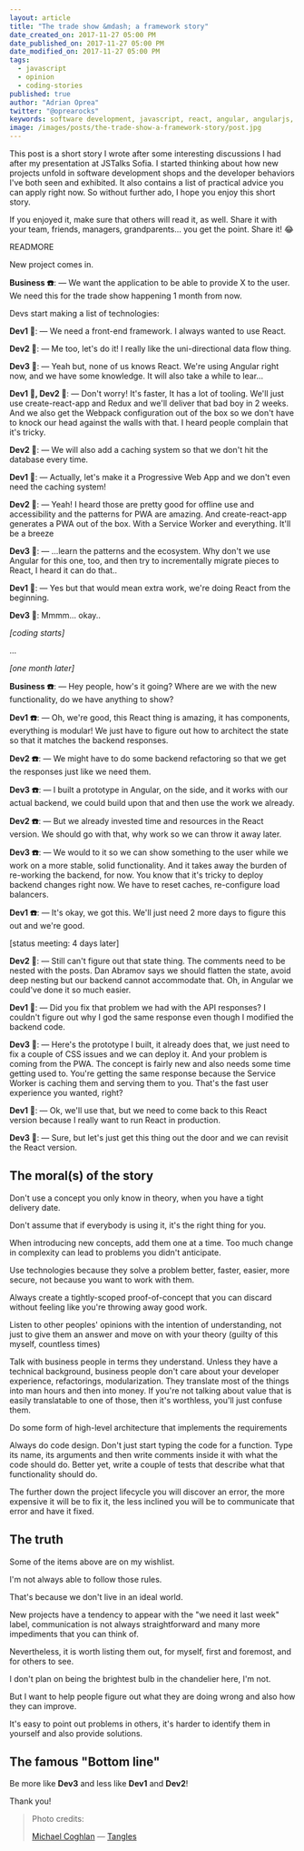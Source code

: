 ```yaml
---
layout: article
title: "The trade show &mdash; a framework story"
date_created_on: 2017-11-27 05:00 PM
date_published_on: 2017-11-27 05:00 PM
date_modified_on: 2017-11-27 05:00 PM
tags:
  - javascript
  - opinion
  - coding-stories
published: true
author: "Adrian Oprea"
twitter: "@oprearocks"
keywords: software development, javascript, react, angular, angularjs, reactjs, trade show, programming
image: /images/posts/the-trade-show-a-framework-story/post.jpg
---
```


This post is a short story I wrote after some interesting discussions I had after my presentation at JSTalks Sofia. I started thinking about how new projects unfold in software development shops and the developer behaviors I've both seen and exhibited. It also contains a list of practical advice you can apply right now. So without further ado, I hope you enjoy this short story. 

If you enjoyed it, make sure that others will read it, as well. Share it with your team, friends, managers, grandparents... you get the point. Share it! 😂

READMORE

New project comes in.

**Business ☎️**: &mdash; We want the application to be able to provide X to the user. We need this for the trade show happening 1 month from now.

Devs start making a list of technologies:

**Dev1 💬**: &mdash; We need a front-end framework. I always wanted to use React.

**Dev2 💬**: &mdash; Me too, let's do it! I really like the uni-directional data flow thing.

**Dev3 💬**: &mdash; Yeah but, none of us knows React. We're using Angular right now, and we have some knowledge. It will also take a while to lear...

**Dev1 💬, Dev2 💬**: &mdash; Don't worry! It's faster, It has a lot of tooling. We'll just use create-react-app and Redux and we'll deliver that bad boy in 2 weeks. And we also get the Webpack configuration out of the box so we don't have to knock our head against the walls with that. I heard people complain that it's tricky.

**Dev2 💬**: &mdash; We will also add a caching system so that we don't hit the database every time. 

**Dev1 💬**: &mdash; Actually, let's make it a Progressive Web App and we don't even need the caching system!

**Dev2 💬**: &mdash; Yeah! I heard those are pretty good for offline use and accessibility and the patterns for PWA are amazing. And create-react-app generates a PWA out of the box. With a Service Worker and everything. It'll be a breeze

**Dev3 💬**: &mdash; ...learn the patterns and the ecosystem. Why don't we use Angular for this one, too, and then try to incrementally migrate pieces to React, I heard it can do that..

**Dev1 💬**: &mdash; Yes but that would mean extra work, we're doing React from the beginning. 

**Dev3 💬**: Mmmm... okay..

*[coding starts]*

...

*[one month later]*

**Business ☎️**: &mdash; Hey people, how's it going? Where are we with the new functionality, do we have anything to show?

**Dev1 ☎️**: &mdash; Oh, we're good, this React thing is amazing, it has components, everything is modular! We just have to figure out how to architect the state so that it matches the backend responses. 

**Dev2 ☎️**: &mdash; We might have to do some backend refactoring so that we get the responses just like we need them.

**Dev3 ☎️**: &mdash; I built a prototype in Angular, on the side, and it works with our actual backend, we could build upon that and then use the work we already.

**Dev2 ☎️**: &mdash; But we already invested time and resources in the React version. We should go with that, why work so we can throw it away later.

**Dev3 ☎️**: &mdash; We would to it so we can show something to the user while we work on a more stable, solid functionality. And it takes away the burden of re-working the backend, for now. You know that it's tricky to deploy backend changes right now. We have to reset caches, re-configure load balancers. 

**Dev1 ☎️**: &mdash; It's okay, we got this. We'll just need 2 more days to figure this out and we're good.

[status meeting: 4 days later]

**Dev2 💬**: &mdash; Still can't figure out that state thing. The comments need to be nested with the posts. Dan Abramov says we should flatten the state, avoid deep nesting but our backend cannot accommodate that. Oh, in Angular we could've done it so much easier.

**Dev1 💬**: &mdash; Did you fix that problem we had with the API responses? I couldn't figure out why I god the same response even though I modified the backend code.

**Dev3 💬**: &mdash; Here's the prototype I built, it already does that, we just need to fix a couple of CSS issues and we can deploy it. And your problem is coming from the PWA. The concept is fairly new and also needs some time getting used to. You're getting the same response because the Service Worker is caching them and serving them to you. That's the fast user experience you wanted, right?

**Dev1 💬**: &mdash; Ok, we'll use that, but we need to come back to this React version because I really want to run React in production.

**Dev3 💬**: &mdash; Sure, but let's just get this thing out the door and we can revisit the React version.


## The moral(s) of the story

Don't use a concept you only know in theory, when you have a tight delivery date.

Don't assume that if everybody is using it, it's the right thing for you.

When introducing new concepts, add them one at a time. Too much change in complexity can lead to problems you didn't anticipate.

Use technologies because they solve a problem better, faster, easier, more secure, not because you want to work with them.

Always create a tightly-scoped proof-of-concept that you can discard without feeling like you're throwing away good work.

Listen to other peoples' opinions with the intention of understanding, not just to give them an answer and move on with your theory (guilty of this myself, countless times)

Talk with business people in terms they understand. Unless they have a technical background, business people don't care about your developer experience, refactorings, modularization. They translate most of the things into man hours and then into money. If you're not talking about value that is easily translatable to one of those, then it's worthless, you'll just confuse them.

Do some form of high-level architecture that implements the requirements

Always do code design. Don't just start typing the code for a function. Type its name, its arguments and then write comments inside it with what the code should do. Better yet, write a couple of tests that describe what that functionality should do. 

The further down the project lifecycle you will discover an error, the more expensive it will be to fix it, the less inclined you will be to communicate that error and have it fixed.


## The truth

Some of the items above are on my wishlist. 

I'm not always able to follow those rules. 

That's because we don't live in an ideal world. 

New projects have a tendency to appear with the "we need it last week" label, communication is not always straightforward and many more impediments that you can think of.

Nevertheless, it is worth listing them out, for myself, first and foremost, and for others to see. 

I don't plan on being the brightest bulb in the chandelier here, I'm not. 

But I want to help people figure out what they are doing wrong and also how they can improve. 

It's easy to point out problems in others, it's harder to identify them in yourself and also provide solutions.

## The famous "Bottom line"

Be more like **Dev3** and less like **Dev1** and **Dev2**!

Thank you!


> Photo credits:
>
> [Michael Coghlan](https://www.flickr.com/photos/mikecogh/) &mdash; [Tangles](https://flic.kr/p/dPrHvF)
